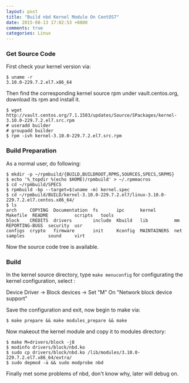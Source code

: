 ```yaml
---
layout: post
title: "Build nbd Kernel Module On CentOS7"
date: 2015-08-13 17:02:53 +0800
comments: true
categories: Linux
---
```

### Get Source Code
First check your kernel version via:    

```
$ uname -r
3.10.0-229.7.2.el7.x86_64
```
Then find the corresponding kernel source rpm under vault.centos.org, download its rpm
and install it.     

```
$ wget http://vault.centos.org/7.1.1503/updates/Source/SPackages/kernel-3.10.0-229.7.2.el7.src.rpm
# useradd builder
# groupadd builder
$ rpm -ivh kernel-3.10.0-229.7.2.el7.src.rpm
```

### Build Preparation
As a normal user, do following:    

```
$ mkdir -p ~/rpmbuild/{BUILD,BUILDROOT,RPMS,SOURCES,SPECS,SRPMS}
$ echo '%_topdir %(echo $HOME)/rpmbuild' > ~/.rpmmacros
$ cd ~/rpmbuild/SPECS
$ rpmbuild -bp --target=$(uname -m) kernel.spec
$ cd ~/rpmbuild/BUILD/kernel-3.10.0-229.7.2.el7/linux-3.10.0-229.7.2.el7.centos.x86_64/
$ ls
arch     COPYING  Documentation  fs       ipc      kernel       Makefile  README          scripts   tools
block    CREDITS  drivers        include  Kbuild   lib          mm        REPORTING-BUGS  security  usr
configs  crypto   firmware       init     Kconfig  MAINTAINERS  net       samples         sound     virt
```
Now the source code tree is available.  

### Build
In the kernel source directory, type `make menuconfig` for configurating the kernel
configuration, select :    

Device Driver -> Block devices -> Set "M" On "Network block device support"    

Save the configuration and exit, now begin to make via:    

```
$ make prepare && make modules_prepare && make
``` 
Now makeout the kernel module and copy it to modules directory:    

```
$ make M=drivers/block -j8
$ modinfo drivers/block/nbd.ko
$ sudo cp drivers/block/nbd.ko /lib/modules/3.10.0-229.7.2.el7.x86_64/extra/
$ sudo depmod -a && sudo modprobe nbd
```

Finally met some problems of nbd, don't know why, later will debug on.    

